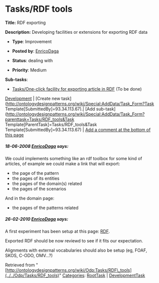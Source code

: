#  Tasks/RDF tools


__Title:__ RDF exporting


__Description:__ Developing facilities or extensions for exporting RDF data 


  





* __Type__: Improvement
* __Posted by__: [EnricoDaga](../../User/EnricoDaga "User:EnricoDaga")
* __Status__: dealing with


* __Priority__: Medium




__Sub-tasks__:



* [Tasks/One-click facility for exporting article in RDF](../../Odp/Tasks/One-click_facility_for_exporting_article_in_RDF "Odp:Tasks/One-click facility for exporting article in RDF") (To be done)



[Development](../../Odp/Development "Odp:Development") | [Create new task](http://ontologydesignpatterns.org/wiki/Special:AddData/Task_Form?Task Template[SubmittedBy]=93.34.113.67).| [Add sub-task](http://ontologydesignpatterns.org/wiki/Special:AddData/Task_Form?parenttask=Tasks/RDF_tools&Task Template[ParentTask]=Tasks/RDF_tools&Task Template[SubmittedBy]=93.34.113.67) | [Add a comment at the bottom of this page](../index.php@title=Odp%253AAdd_comment&target=Odp%253ATasks%252F../../Odp/Tasks/RDF_tools#New_comment "http://ontologydesignpatterns.org/wiki/index.php?title=Odp:Add_comment&target=Odp:Tasks/RDF_tools#New_comment")
#####  18-06-2008 [EnricoDaga](../../User/EnricoDaga "User:EnricoDaga") says:


We could implements something like an rdf toolbox for some kind of articles, of example we could make a link that will export:



* the page of the pattern
* the pages of its entities
* the pages of the domain(s) related
* the pages of the scenarios


And in the domain page:



* the pages of the patterns related


#####  26-02-2010 [EnricoDaga](../../User/EnricoDaga "User:EnricoDaga") says:


A first experiment has been setup at this page: [RDF](../../Community/RDF "Community:RDF").


Exported RDF should be now reviewd to see if it fits our expectation.


Alignments with external vocabularies should also be setup (eg, FOAF, SKOS, C-ODO, OMV...?)





Retrieved from "[http://ontologydesignpatterns.org/wiki/Odp:Tasks/RDF\_tools](../../Odp/Tasks/RDF_tools)"
 [Categories](http://ontologydesignpatterns.org/wiki/Special:Categories "Special:Categories"): [RootTask](../../Category/RootTask "Category:RootTask") | [DevelopmentTask](../../Category/DevelopmentTask "Category:DevelopmentTask")